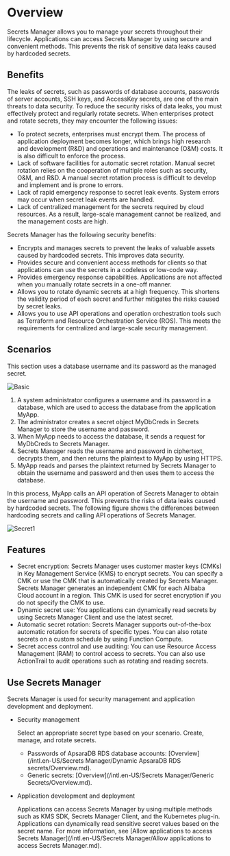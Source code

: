 # Overview

Secrets Manager allows you to manage your secrets throughout their lifecycle. Applications can access Secrets Manager by using secure and convenient methods. This prevents the risk of sensitive data leaks caused by hardcoded secrets.

## Benefits

The leaks of secrets, such as passwords of database accounts, passwords of server accounts, SSH keys, and AccessKey secrets, are one of the main threats to data security. To reduce the security risks of data leaks, you must effectively protect and regularly rotate secrets. When enterprises protect and rotate secrets, they may encounter the following issues:

-   To protect secrets, enterprises must encrypt them. The process of application deployment becomes longer, which brings high research and development \(R&D\) and operations and maintenance \(O&M\) costs. It is also difficult to enforce the process.
-   Lack of software facilities for automatic secret rotation. Manual secret rotation relies on the cooperation of multiple roles such as security, O&M, and R&D. A manual secret rotation process is difficult to develop and implement and is prone to errors.
-   Lack of rapid emergency response to secret leak events. System errors may occur when secret leak events are handled.
-   Lack of centralized management for the secrets required by cloud resources. As a result, large-scale management cannot be realized, and the management costs are high.

Secrets Manager has the following security benefits:

-   Encrypts and manages secrets to prevent the leaks of valuable assets caused by hardcoded secrets. This improves data security.
-   Provides secure and convenient access methods for clients so that applications can use the secrets in a codeless or low-code way.
-   Provides emergency response capabilities. Applications are not affected when you manually rotate secrets in a one-off manner.
-   Allows you to rotate dynamic secrets at a high frequency. This shortens the validity period of each secret and further mitigates the risks caused by secret leaks.
-   Allows you to use API operations and operation orchestration tools such as Terraform and Resource Orchestration Service \(ROS\). This meets the requirements for centralized and large-scale security management.

## Scenarios

This section uses a database username and its password as the managed secret.

![Basic](https://static-aliyun-doc.oss-accelerate.aliyuncs.com/assets/img/en-US/2243949161/p268680.png)

1.  A system administrator configures a username and its password in a database, which are used to access the database from the application MyApp.
2.  The administrator creates a secret object MyDbCreds in Secrets Manager to store the username and password.
3.  When MyApp needs to access the database, it sends a request for MyDbCreds to Secrets Manager.
4.  Secrets Manager reads the username and password in ciphertext, decrypts them, and then returns the plaintext to MyApp by using HTTPS.
5.  MyApp reads and parses the plaintext returned by Secrets Manager to obtain the username and password and then uses them to access the database.

In this process, MyApp calls an API operation of Secrets Manager to obtain the username and password. This prevents the risks of data leaks caused by hardcoded secrets. The following figure shows the differences between hardcoding secrets and calling API operations of Secrets Manager.

![Secret1](https://static-aliyun-doc.oss-accelerate.aliyuncs.com/assets/img/en-US/2243949161/p268683.png)

## Features

-   Secret encryption: Secrets Manager uses customer master keys \(CMKs\) in Key Management Service \(KMS\) to encrypt secrets. You can specify a CMK or use the CMK that is automatically created by Secrets Manager. Secrets Manager generates an independent CMK for each Alibaba Cloud account in a region. This CMK is used for secret encryption if you do not specify the CMK to use.
-   Dynamic secret use: You applications can dynamically read secrets by using Secrets Manager Client and use the latest secret.
-   Automatic secret rotation: Secrets Manager supports out-of-the-box automatic rotation for secrets of specific types. You can also rotate secrets on a custom schedule by using Function Compute.
-   Secret access control and use auditing: You can use Resource Access Management \(RAM\) to control access to secrets. You can also use ActionTrail to audit operations such as rotating and reading secrets.

## Use Secrets Manager

Secrets Manager is used for security management and application development and deployment.

-   Security management

    Select an appropriate secret type based on your scenario. Create, manage, and rotate secrets.

    -   Passwords of ApsaraDB RDS database accounts: [Overview](/intl.en-US/Secrets Manager/Dynamic ApsaraDB RDS secrets/Overview.md).
    -   Generic secrets: [Overview](/intl.en-US/Secrets Manager/Generic Secrets/Overview.md).
-   Application development and deployment

    Applications can access Secrets Manager by using multiple methods such as KMS SDK, Secrets Manager Client, and the Kubernetes plug-in. Applications can dynamically read sensitive secret values based on the secret name. For more information, see [Allow applications to access Secrets Manager](/intl.en-US/Secrets Manager/Allow applications to access Secrets Manager.md).


